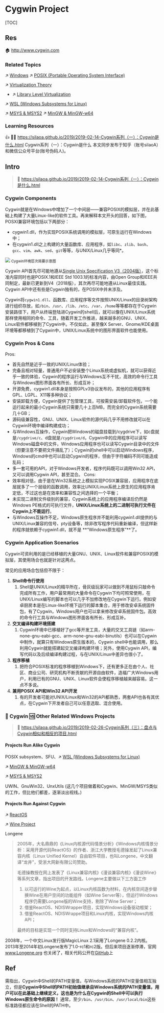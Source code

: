 # Cygwin Project

[TOC]



## Res
🏠 http://www.cygwin.com


### Related Topics
↗ [Windows](../../../Microsoft%20Operating%20Systems/Windows/Windows.md)
↗ [POSIX (Portable Operating System Interface)](../../../../../../🧬%20Computer%20System/Computer%20Interfaces%20&%20Hardware%20Drivers/System%20Call%20Interfaces%20(SCI)/POSIX%20(Portable%20Operating%20System%20Interface).md)

↗ [Virtualization Theory](../../../../../../🧬%20Computer%20System/🚀%20Virtualization%20Theory/Virtualization%20Theory.md)
- ↗ [Library Level Virtualization](../../../../../../🧬%20Computer%20System/🚀%20Virtualization%20Theory/Library%20Level%20Virtualization/Library%20Level%20Virtualization.md)

↗ [WSL (Windows Subsystems for Linux)](../../../../../../🧬%20Computer%20System/🚀%20Virtualization%20Theory/Library%20Level%20Virtualization/WSL%20(Windows%20Subsystem%20for%20Linux)/WSL%20(Windows%20Subsystems%20for%20Linux).md)

↗ [MSYS & MSYS2](../../../🐚%20Shell%20&%20Terminals%20(Console)/🦞%20Shell%20&%20Script%20Programming/MSYS%20&%20MSYS2.md)
↗ [MinGW & MinGW-w64](../../../../👩‍💻%20Programming%20Methodology%20and%20Languages/🛠️%20Programming%20Tools%20Chain/🚠%20Application%20Runtimes%20&%20SDKs/C-like%20Runtimes/C-like%20Compilers%20Suites/MinGW%20&%20MinGW-w64.md)


### Learning Resources
👍 👨‍💻 https://silaoa.github.io/2019/2019-02-14-Cygwin系列（一）：Cygwin是什么.html
Cygwin系列（一）：Cygwin是什么
本文同步发布于知乎（账号silaoA）和微信公众号平台(账号伪码人)。



## Intro
> 🔗 https://silaoa.github.io/2019/2019-02-14-Cygwin系列（一）：Cygwin是什么.html

### Cygwin Components
Cygwin就是在Windows中增加了一个中间层——兼容POSIX的模拟层，并在此基础上构建了大量Linux-like的软件工具。再来解释本文开头的回答，如下图，POSXI兼容环境包括以下两部分：
- cygwin1.dll，作为实现POSIX系统调用的模拟层，可原生运行在Windows中；
- 在cygwin1.dll之上构建的大量函数库、应用程序，如`libc`、`zlib`、`bash`、`gcc`、`vim`、`awk`、`sed`、`git`等等，与UNIX/Linux几乎等同*。

![](../../../../../../../../Assets/Pics/Screenshot%202024-02-15%20at%207.39.11PM.png)
<small>Cygwin环境层次简要示意图</small>

Cygwin API首先尽可能地遵从[Single Unix Specification V3（2004版）](http://pubs.opengroup.org/onlinepubs/009695399/nfindex.html)，这个标准内容同时也是POSIX.1和IEEE Std 1003.1的标准内容，由Open Group和IEEE共同制定，最新已更新到V4（2018版），其次再尽可能地遵从Linux最佳实践。Cygwin API中还有些是Cygwin独有的，在POSIX中并未涉及。

Cygwin将`cygwin1.dll`、函数库、应用程序等文件按照UNIX/Linux的目录树架构进行组织存放，如`/bin`、`/usr`、`/lib`、`/etc`、`/var`、`/home`等等都存在于Cygwin安装路径下，用户从终端登陆进Cygwin的shell后，就可以像在UNIX/Linux系统那样使用相同的命令、工具，随着开发工作推进，越来越多的GNU、UNIX、Linux软件都移植到了Cygwin中。不仅如此，甚至像X Server、Gnome/KDE桌面环境等都移植到了Cygwin中，UNIX/Linux系统中的图形界面软件也能使用。


### Cygwin Pros & Cons
Pros:
- 首先自然是近乎一致的UNIX/Linux体验；
- 完备且相对轻量，普通用户不必安装整个Linux系统或虚拟机，就可以获得近乎一致的体验，Cygwin的程序运行与Windows互不干扰，高效的命令行工具与Windows图形界面各有所长、形成互补；
- 开源免费，cygwin1.dll本身是按照GPLv3协议发布的，其他的应用程序有GPL、LGPL、X11等多种协议；
- 安装卸载方便，Cygwin提供了包管理工具，可按需安装/卸载软件包，一个能运行起来的最小Cygwin系统只需要几十上百MB，而完全的Cygwin系统需要几十GB；
- 源码级兼容性，GNU、UNIX、Linux软件的源代码几乎不用修改就可以在Cygwin环境中编译构建成功；
- 与Windows互操作，Cygwin把Windows的磁盘挂载到/cygdrive下，如c盘就是`/cygdrive/c`、d盘就是`/cygdrive/d`，Cygwin中的应用程序可以读写Windows磁盘中的文件，Windows应用程序也可以读写Cygwin目录中的文件（但要注意不要把文件搞乱了）；Cygwin的shell中可以启动Windows程序，Windows的cmd中也可以启动Cygwin的程序，但由于字符编码不同可能造成乱码；
- 多一套可用的API，对于Windows开发者，程序代码既可以调用Win32 API，又可以调用Cygwin API，甚至混合。
Cons:
- 效率相对低，由于是在Win32系统之上模拟实现POSIX兼容层，应用程序在底层就多了一个层级的函数调用，效率比UNIX/Linux系统上原生的应用程序肯定低，不过这也是在效率和兼容性之间选择的一个平衡；
- 未实现二进制文件级别的兼容，Cygwin系统上的应用程序编译后仍然是Windows PE格式的可执行文件，**UNIX/Linux系统上的二进制可执行文件在Cygwin上不能运行**。
- 与Windows互操作不足，Windows原生程序并不能利用cygwin1.dll提供的与UNIX/Linux兼容的信号、pty设备等，除非改写程序代码重新编译，但这样新的程序就依赖于cygwin1.dll，就不是 **“Windows原生程序”**了。


### Cygwin Application Scenarios
Cygwin可资利用的是已经移植的大量GNU、UNIX、Linux软件和兼容POSIX的模拟层，其使用场合也就是针对这两点。

常见的应用场合包括但不限于：
1. **Shell命令行使用**
	1. Shell是UNIX/Linux的精华所在，骨灰级玩家可以做到不用鼠标只敲命令完成所有工作，用户最常用的大量命令在Cygwin下均可照常使用，在UNIX/Linux编写的脚本也可以几乎不加修改地在Cygwin下运行。例如安卓厨房本是在Linux-like环境下运行的脚本集合，用于修改安卓系统固件包，有了Cygwin，Windows用户也可以拿来修改安卓系统固件包。高效的命令行工具与Windows图形界面各有所长、形成互补。
2. **交叉编译构建环境搭建**
	1. Cygwin环境中已移植好了gcc等开发工具，大量的交叉工具链（如arm-none-gnu-eabi-gcc、arm-none-gnu-eabi-binutils）也可以在Cygwin中制作，就算只有Windows原生版本的，Cygwin shell中也能调用，那么利用Cygwin就能搭建起交叉编译构建环境；另外，使用Cygwin API，编写代码以及后续编译构建过程，与在UNIX/Linux中差异也很小了。
3. **程序移植** 
	1. 把符合POSIX标准的程序移植到Windows下，还有更多正在由个人、社区、商业公司、研究机构不断贡献的开源自由软件，造福广大Windows用户，利用已有的GNU、UNIX、Linux软件会使程序移植越来越容易。这一点不多说。
4. **兼用POSIX API和Win32 API开发**  
	1. 有的开发者可能对UNIX/Linux和Win32的API都熟悉，两套API也各有其优点，在Cygwin下开发者自己可以任意选取、混合使用。


### 🤔 Cygwin 🆚 Other Related Windows Projects
> 🔗 https://silaoa.github.io/2019/2019-02-26-Cygwin系列（三）：盘点与Cygwin相似和相反的项目.html
#### Projects Run Alike Cygwin
POSIX subsystem、SFU、↗ [WSL (Windows Subsystems for Linux)](../../../../../../🧬%20Computer%20System/🚀%20Virtualization%20Theory/Library%20Level%20Virtualization/WSL%20(Windows%20Subsystem%20for%20Linux)/WSL%20(Windows%20Subsystems%20for%20Linux).md)

↗ [MinGW & MinGW-w64](../../../../👩‍💻%20Programming%20Methodology%20and%20Languages/🛠️%20Programming%20Tools%20Chain/🚠%20Application%20Runtimes%20&%20SDKs/C-like%20Runtimes/C-like%20Compilers%20Suites/MinGW%20&%20MinGW-w64.md)

↗ [MSYS & MSYS2](../../../🐚%20Shell%20&%20Terminals%20(Console)/🦞%20Shell%20&%20Script%20Programming/MSYS%20&%20MSYS2.md)

UWIN、GnuWin32、UnxUtils 
(这几个项目做着和Cygwin、MinGW/MSYS类似的工作，但比他们都差，逐渐淡出视线。)
#### Projects Run Against Cygwin
↗ [ReactOS](../../../Microsoft%20Operating%20Systems/Windows/💙%20ReactOS/ReactOS.md)

↗ [Wine Project](../../../../../../🧬%20Computer%20System/🚀%20Virtualization%20Theory/Library%20Level%20Virtualization/🍷%20Wine%20Project/Wine%20Project.md)

Longene

> 2005年，大名鼎鼎的《Linux内核源代码情景分析》《Windows内核情景分析：采用开源代码ReactOS》的作者、浙江大学教授毛德操发起了Linux兼容内核（Linux Unified Kernel）自由软件项目，也叫Longene，中文翻译“龙井”，受浙大网新有限公司赞助。
> 
> 毛德操教授在网上发表了《Linux兼容内核》《漫谈兼容内核》《漫谈Wine》等系列文章，指出项目的开发路线。Longene主要做以下三方面工作
> 1. 以可运行的Wine为起点，以Linux内核函数为材料，在内核空间逐步替换Wine在用户空间的功能组件（如Wine Server等），但运行Windows程序仍需要Longene版的Wine支持，剔除了Wine Server；
> 2. 借鉴ReactOS、NDISWrapper项目，实现Windows设备驱动框架；
> 3. 借鉴ReactOS、NDISWrappe项目和Linux内核，实现Windows内核API；
> 
> 最终的目标是实现一个同时支持Linux和Windows的“兼容内核”。

2008年，一个中文Linux发行版MagicLinux 2.1采用了Longene 0.2.2内核。2013年至2014年初Longene发布了1.0-rc1和rc2版。但后来项目逐渐停滞，官网 www.Longene.org 也关闭了，相关代码公开在[GitHub](https://github.com/tsuibin/longene)上



## Ref
[Cygwin系列（六）：使用Cygwin常见问题及应对]: https://silaoa.github.io/2019/2019-03-20-Cygwin系列（六）：使用Cygwin常见问题及应对.html

需指出，Cygwin中Shell的PATH变量值，与Windows系统的PATH变量值相互独立，但是**Cygwin中Shell的PATH初始值继承自Windows系统的PATH变量值，用户可以在此基础上继续定义，这也是为什么在Cygwin的Shell中可以执行Windows原生命令的原因！** 通常，至少`/bin`、`/usr/bin`、`/usr/local/bin`这些标准路径都应该在Shell的PATH中。
